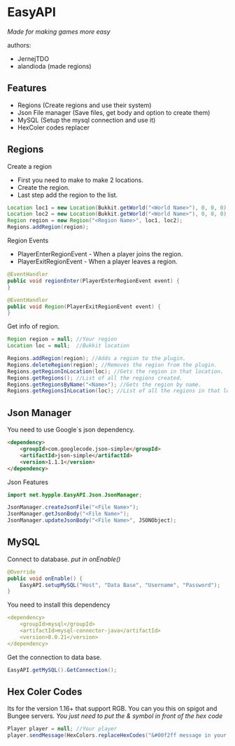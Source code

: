 # EasyAPI
_Made for making games more easy_

authors:
 - JernejTDO
 - alandioda (made regions)

## Features
 - Regions (Create regions and use their system)
 - Json File manager (Save files, get body and option to create them)
 - MySQL (Setup the mysql connection and use it)
 - HexColer codes replacer

## Regions
Create a region
 - First you need to make to make 2 locations.
 - Create the region.
 - Last step add the region to the list.
```java
Location loc1 = new Location(Bukkit.getWorld("<World Name>"), 0, 0, 0);
Location loc2 = new Location(Bukkit.getWorld("<World Name>"), 0, 0, 0);
Region region = new Region("<Region Name>", loc1, loc2);
Regions.addRegion(region);
```

Region Events
 - PlayerEnterRegionEvent - When a player joins the region.
 - PlayerExitRegionEvent - When a player leaves a region.
```java
@EventHandler
public void regionEnter(PlayerEnterRegionEvent event) {
}

@EventHandler
public void Region(PlayerExitRegionEvent event) {
}
```

Get info of region.
```java
Region region = null; //Your region
Location loc = null;  //Bukkit location

Regions.addRegion(region); //Adds a region to the plugin.
Regions.deleteRegion(region); //Removes the region from the plugin.
Regions.getRegionInLocation(loc); //Gets the region in that location.
Regions.getRegions(); //List of all the regions created.
Regions.getRegionsByName("<Name>"); //Gets the region by name.
Regions.getRegionsInLocation(loc); //List of all the regions in that location.
```
## Json Manager
You need to use Google`s json dependency.
```html
<dependency>  
    <groupId>com.googlecode.json-simple</groupId>  
    <artifactId>json-simple</artifactId>  
    <version>1.1.1</version>  
</dependency> 
```

 Json Features
```java
import net.hypple.EasyAPI.Json.JsonManager;

JsonManager.createJsonFile("<File Name>");
JsonManager.getJsonBody("<File Name>");
JsonManager.updateJsonBody("<File Name>", JSONObject);
```

## MySQL
Connect to database.
_put in onEnable()_
```java
@Override
public void onEnable() {
	EasyAPI.setupMySQL("Host", "Data Base", "Username", "Password");
}
```

You need to install this dependency
```yml
<dependency>
	<groupId>mysql</groupId>
	<artifactId>mysql-connector-java</artifactId>
	<version>8.0.21</version>
</dependency>
```

Get the connection to data base.
```java
EasyAPI.getMySQL().GetConnection();
```

## Hex Coler Codes
Its for the version 1.16+ that support RGB. You can you this on spigot and Bungee servers.
_You just need to put the & symbol in front of the hex code_
```java
Player player = null; //Your player 
player.sendMessage(HexColors.replaceHexCodes("&#00f2ff message in your coler."));
```
